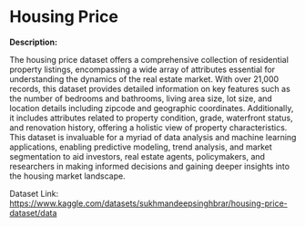 # Housing Price

**Description:**

The housing price dataset offers a comprehensive collection of residential property listings, encompassing a wide array of attributes essential for understanding the dynamics of the real estate market. With over 21,000 records, this dataset provides detailed information on key features such as the number of bedrooms and bathrooms, living area size, lot size, and location details including zipcode and geographic coordinates. Additionally, it includes attributes related to property condition, grade, waterfront status, and renovation history, offering a holistic view of property characteristics. This dataset is invaluable for a myriad of data analysis and machine learning applications, enabling predictive modeling, trend analysis, and market segmentation to aid investors, real estate agents, policymakers, and researchers in making informed decisions and gaining deeper insights into the housing market landscape.

Dataset Link: https://www.kaggle.com/datasets/sukhmandeepsinghbrar/housing-price-dataset/data
